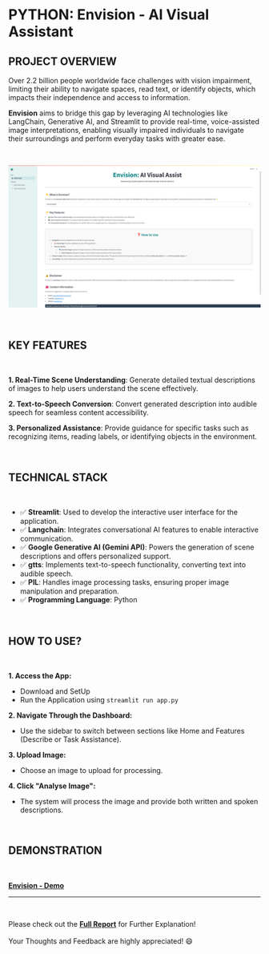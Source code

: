 # PYTHON: Envision - AI Visual Assistant

## PROJECT OVERVIEW

Over 2.2 billion people worldwide face challenges with vision impairment, limiting their ability to navigate spaces, read text, or identify objects, which impacts their independence and access to information. 

**Envision** aims to bridge this gap by leveraging AI technologies like LangChain, Generative AI, and Streamlit to provide real-time, voice-assisted image interpretations, enabling visually impaired individuals to navigate their surroundings and perform everyday tasks with greater ease.

<br />


**![Envision_Home](Home_Envision.png)**

<br />

## KEY FEATURES
<br />

**1. Real-Time Scene Understanding**: Generate detailed textual descriptions of images to help users understand the scene effectively.

**2. Text-to-Speech Conversion**: Convert generated description into audible speech for seamless content accessibility.

**3. Personalized Assistance**: Provide guidance for specific tasks such as recognizing items, reading labels, or identifying objects in the environment.

<br />

## TECHNICAL STACK
<br />

- :white_check_mark: **Streamlit**: Used to develop the interactive user interface for the application.
- :white_check_mark: **Langchain**: Integrates conversational AI features to enable interactive communication.
- :white_check_mark: **Google Generative AI (Gemini API)**: Powers the generation of scene descriptions and offers personalized support.
- :white_check_mark: **gtts**: Implements text-to-speech functionality, converting text into audible speech.
-	:white_check_mark: **PIL**: Handles image processing tasks, ensuring proper image manipulation and preparation. 
-	:white_check_mark: **Programming Language**: Python

<br />

## HOW TO USE?
<br />

**1. Access the App:**
 - Download and SetUp
 - Run the Application using `streamlit run app.py`

**2. Navigate Through the Dashboard:**
  - Use the sidebar to switch between sections like Home and Features (Describe or Task Assistance).

**3.	Upload Image:**
  - Choose an image to upload for processing.

**4.	Click "Analyse Image":**
  - The system will process the image and provide both written and spoken descriptions.

<br />

## DEMONSTRATION
<br />

**[Envision - Demo](Envision_AI_Demo.mp4)**

---
<br />

Please check out the **[Full Report](Envision_AIVisualAssistant_HudaManiyar.pdf)** for Further Explanation!<br />
\
Your Thoughts and Feedback are highly appreciated! :smile:<br />

